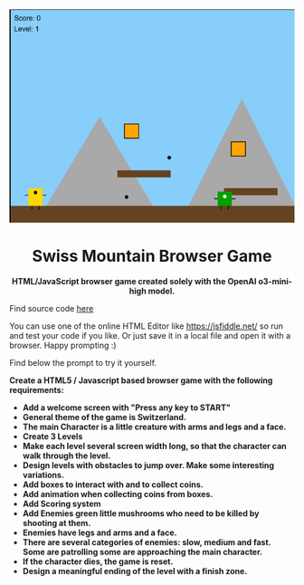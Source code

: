 
<div align="center">
  <img src="game.png" width="700"/>
  <h1>Swiss Mountain Browser Game</h1>
  
  <p><strong>HTML/JavaScript browser game created solely with the OpenAI o3-mini-high model.</strong></p>
  
</div>

Find source code <a href="game.html">here</a>

You can use one of the online HTML Editor like https://jsfiddle.net/ so run and test your code if you like.
Or just save it in a local file and open it with a browser. Happy prompting :)

Find below the prompt to try it yourself.

<b>Create a HTML5 / Javascript based browser game with the following requirements:<b>
<ul>
        <li>Add a welcome screen with "Press any key to START"</li>
        <li>General theme of the game is Switzerland.</li>
        <li>The main Character is a little creature with arms and legs and a face.</li>
        <li>Create 3 Levels</li>
        <li>Make each level several screen width long, so that the character can walk through the level.</li>
        <li>Design levels with obstacles to jump over. Make some interesting variations.</li>
        <li>Add boxes to interact with and to collect coins.</li>
        <li>Add animation when collecting coins from boxes.</li>
        <li>Add Scoring system</li>
        <li>Add Enemies green little mushrooms who need to be killed by shooting at them.</li>
        <li>Enemies have legs and arms and a face.</li>
        <li>There are several categories of enemies: slow, medium and fast. Some are patrolling some are approaching the main character.</li>
        <li>If the character dies, the game is reset.</li>
        <li>Design a meaningful ending of the level with a finish zone.</li>
</ul>
